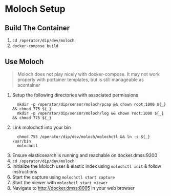 # Moloch Setup
## Build The Container
1. ```cd /operator/dip/dev/moloch```
2. ```docker-compose build```

## Use Moloch
> Moloch does not play nicely with docker-compose.
  It may not work properly with portainer templates, but is still manageable as acontainer

1. Setup the following directories with associated permissions
   ```
     mkdir -p /operator/dip/sensor/moloch/pcap && chown root:1000 ${_} && chmod 775 ${_}
     mkdir -p /operator/dip/sensor/moloch/log && chown root:1000 ${_} && chmod 775 ${_}
   ```
2. Link molochctl into your bin
   ```
     chmod 755 /operator/dip/dev/moloch/molochctl && ln -s ${_} /usr/bin
     molochctl
   ```
3. Ensure elasticsearch is running and reachable on docker.dmss:9200
4. ```cd /operator/dip/dev/moloch```
5. Initialize the Moloch user & elastic index using ```molochctl init``` & follow instructions
6. Start the capture using ```molochctl start capture```
7. Start the viewer with ```molochctl start viewer```
8. Navigate to http://docker.dmss:8005 in your web browser